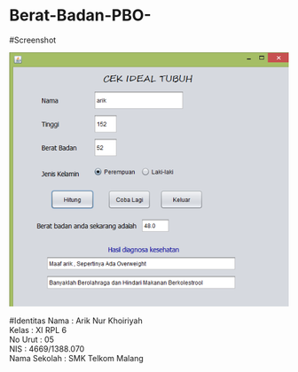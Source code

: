 # Berat-Badan-PBO-
#Screenshot

![Image](https://github.com/ariknk/Berat-Badan-PBO-/blob/master/11.PNG)<br>

#Identitas
Nama : Arik Nur Khoiriyah<br>
Kelas : XI RPL 6<br>
No Urut : 05<br>
NIS : 4669/1388.070<br>
Nama Sekolah : SMK Telkom Malang
